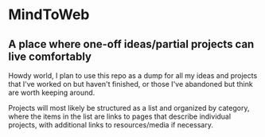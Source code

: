 # MindToWeb

## A place where one-off ideas/partial projects can live comfortably

Howdy world, I plan to use this repo as a dump for all my ideas and projects that I've worked on but haven't finished, or those I've abandoned but think are worth keeping around. 

Projects will most likely be structured as a list and organized by category, where the items in the list are links to pages that describe individual projects, with additional links to resources/media if necessary.
